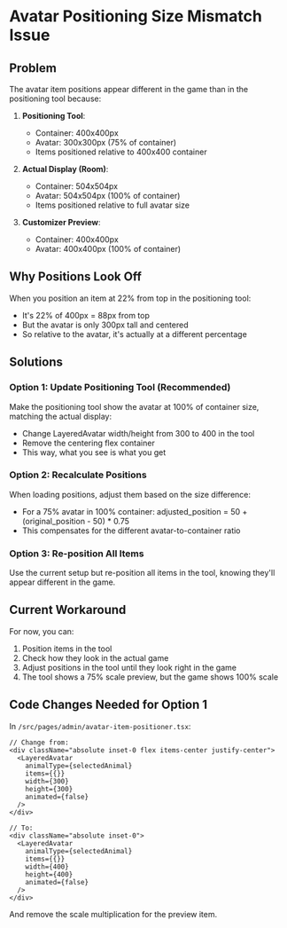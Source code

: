 # Avatar Positioning Size Mismatch Issue

## Problem
The avatar item positions appear different in the game than in the positioning tool because:

1. **Positioning Tool**:
   - Container: 400x400px
   - Avatar: 300x300px (75% of container)
   - Items positioned relative to 400x400 container

2. **Actual Display (Room)**:
   - Container: 504x504px  
   - Avatar: 504x504px (100% of container)
   - Items positioned relative to full avatar size

3. **Customizer Preview**:
   - Container: 400x400px
   - Avatar: 400x400px (100% of container)

## Why Positions Look Off
When you position an item at 22% from top in the positioning tool:
- It's 22% of 400px = 88px from top
- But the avatar is only 300px tall and centered
- So relative to the avatar, it's actually at a different percentage

## Solutions

### Option 1: Update Positioning Tool (Recommended)
Make the positioning tool show the avatar at 100% of container size, matching the actual display:
- Change LayeredAvatar width/height from 300 to 400 in the tool
- Remove the centering flex container
- This way, what you see is what you get

### Option 2: Recalculate Positions
When loading positions, adjust them based on the size difference:
- For a 75% avatar in 100% container: adjusted_position = 50 + (original_position - 50) * 0.75
- This compensates for the different avatar-to-container ratio

### Option 3: Re-position All Items
Use the current setup but re-position all items in the tool, knowing they'll appear different in the game.

## Current Workaround
For now, you can:
1. Position items in the tool
2. Check how they look in the actual game
3. Adjust positions in the tool until they look right in the game
4. The tool shows a 75% scale preview, but the game shows 100% scale

## Code Changes Needed for Option 1
In `/src/pages/admin/avatar-item-positioner.tsx`:
```tsx
// Change from:
<div className="absolute inset-0 flex items-center justify-center">
  <LayeredAvatar
    animalType={selectedAnimal}
    items={{}}
    width={300}
    height={300}
    animated={false}
  />
</div>

// To:
<div className="absolute inset-0">
  <LayeredAvatar
    animalType={selectedAnimal}
    items={{}}
    width={400}
    height={400}
    animated={false}
  />
</div>
```

And remove the scale multiplication for the preview item.

